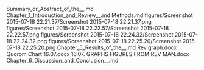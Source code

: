 Summary_or_Abstract_of_the__.md
Chapter_1_Introduction_and_Review__.md
Methods.md
figures/Screenshot 2015-07-18 22.21.37/Screenshot 2015-07-18 22.21.37.png
figures/Screenshot 2015-07-18 22.22.57/Screenshot 2015-07-18 22.22.57.png
figures/Screenshot 2015-07-18 22.24.32/Screenshot 2015-07-18 22.24.32.png
figures/Screenshot 2015-07-18 22.25.20/Screenshot 2015-07-18 22.25.20.png
Chapter_5_Results_of_the__.md
Rev graph.docx
Quorom Chart 16.07.docx
16.07. GRAPHS FIGURES FROM REV MAN.docx
Chapter_6_Discussion_and_Conclusion__.md
  